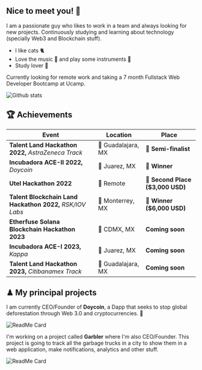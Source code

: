 ## **Nice to meet you!** 👋

I am a passionate guy who likes to work in a team and always looking for new projects. Continuously studying and learning about technology (specially Web3 and Blockchain stuff).

- I like cats 🐈
- Love the music 🎵 and play some instruments 🎹
- Study lover 📕

Currently looking for remote work and taking a 7 month Fullstack Web Developer Bootcamp at Ucamp.

![Github stats](https://github-readme-stats.vercel.app/api?username=srteerra&show_icons=true&theme=nord)

## 🏆 Achievements
| Event             | Location         | Place          |
| ----------------- | -----------------|--------------- |
| **Talent Land Hackathon 2022,** *AstraZeneca Track* | 📍 Guadalajara, MX | 🥉 **Semi-finalist** |
| **Incubadora ACE-II 2022,** *Doycoin* | 📍 Juarez, MX | 🥇 **Winner** |
| **Utel Hackathon 2022** | 📍 Remote | 🥈 **Second Place ($3,000 USD)** |
| **Talent Blockchain Land Hackathon 2022,** *RSK/IOV Labs* | 📍 Monterrey, MX | 🥇 **Winner ($6,000 USD)** |
| **Etherfuse Solana Blockchain Hackathon 2023** | 📍 CDMX, MX | **Coming soon** |
| **Incubadora ACE-I 2023,** *Kappa* | 📍 Juarez, MX | **Coming soon** |
| **Talent Land Hackathon 2023,** *Citibanamex Track* | 📍 Guadalajara, MX | **Coming soon** |

## **♟ My principal projects**
I am currently CEO/Founder of **Doycoin**, a Dapp that seeks to stop global deforestation through Web 3.0 and cryptocurrencies. 🌲

![ReadMe Card](https://github-readme-stats.vercel.app/api/pin/?username=srteerra&repo=doycoin&theme=nord&show_owner=true)

I'm working on a project called **Garbler** where I'm also CEO/Founder. This project is going to track all the garbage trucks in a city to show them in a web application, make notifications, analytics and other stuff.

![ReadMe Card](https://github-readme-stats.vercel.app/api/pin/?username=srteerra&repo=garbler&theme=nord&show_owner=true)
